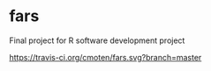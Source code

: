 # fars
Final project for R software development project

https://travis-ci.org/cmoten/fars.svg?branch=master
